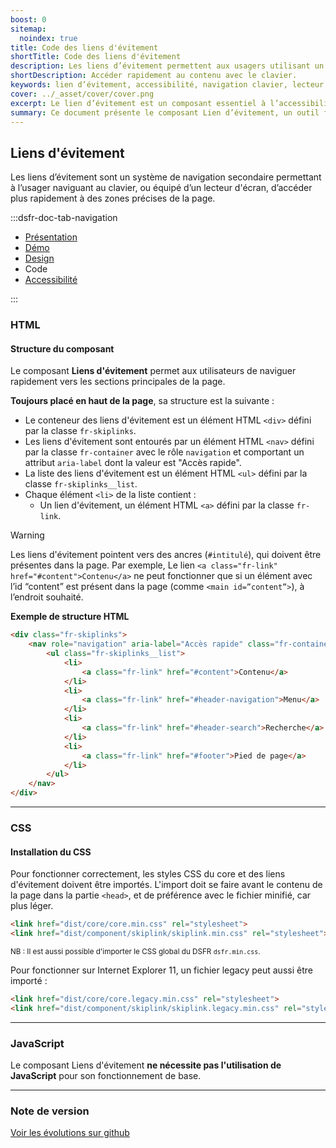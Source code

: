 ```yaml
---
boost: 0
sitemap:
  noindex: true
title: Code des liens d'évitement
shortTitle: Code des liens d'évitement
description: Les liens d’évitement permettent aux usagers utilisant un clavier ou un lecteur d’écran d’accéder rapidement aux zones principales d’une page.
shortDescription: Accéder rapidement au contenu avec le clavier.
keywords: lien d’évitement, accessibilité, navigation clavier, lecteur d’écran, UX, interface, design system, contenu, header, composant
cover: ../_asset/cover/cover.png
excerpt: Le lien d’évitement est un composant essentiel à l’accessibilité. Il permet aux usagers de naviguer directement vers les zones clés d’une page, sans passer par tous les éléments précédents.
summary: Ce document présente le composant Lien d’évitement, un outil fondamental pour l’accessibilité numérique. Il explique pourquoi son intégration est obligatoire, comment l’utiliser correctement en début de page, et avec quels types de liens. Il précise également les règles d’affichage, de contenu et de quantité, pour en garantir l’efficacité. Ce guide s’adresse aux développeurs et designers soucieux d’offrir une navigation fluide aux usagers naviguant au clavier ou via un lecteur d’écran.
---
```


## Liens d'évitement

Les liens d’évitement sont un système de navigation secondaire permettant à l’usager naviguant au clavier, ou équipé d’un lecteur d'écran, d’accéder plus rapidement à des zones précises de la page.

:::dsfr-doc-tab-navigation

- [Présentation](../index.md)
- [Démo](../demo/index.md)
- [Design](../design/index.md)
- Code
- [Accessibilité](../accessibility/index.md)

:::

### HTML

#### Structure du composant

Le composant **Liens d'évitement** permet aux utilisateurs de naviguer rapidement vers les sections principales de la page.

**Toujours placé en haut de la page**, sa structure est la suivante :

- Le conteneur des liens d'évitement est un élément HTML `<div>` défini par la classe `fr-skiplinks`.
- Les liens d'évitement sont entourés par un élément HTML `<nav>` défini par la classe `fr-container` avec le rôle `navigation` et comportant un attribut `aria-label` dont la valeur est "Accès rapide".
- La liste des liens d'évitement est un élément HTML `<ul>` défini par la classe `fr-skiplinks__list`.
- Chaque élément `<li>` de la liste contient :
  - Un lien d'évitement, un élément HTML `<a>` défini par la classe `fr-link`.

> [!WARNING]
> Les liens d'évitement pointent vers des ancres (`#intitulé`), qui doivent être présentes dans la page.
> Par exemple, Le lien `<a class="fr-link" href="#content">Contenu</a>` ne peut fonctionner que si un élément avec l’id “content” est présent dans la page (comme `<main id=”content”>`), à l’endroit souhaité.

**Exemple de structure HTML**

```HTML
<div class="fr-skiplinks">
    <nav role="navigation" aria-label="Accès rapide" class="fr-container">
        <ul class="fr-skiplinks__list">
            <li>
                <a class="fr-link" href="#content">Contenu</a>
            </li>
            <li>
                <a class="fr-link" href="#header-navigation">Menu</a>
            </li>
            <li>
                <a class="fr-link" href="#header-search">Recherche</a>
            </li>
            <li>
                <a class="fr-link" href="#footer">Pied de page</a>
            </li>
        </ul>
    </nav>
</div>
```

---

### CSS

#### Installation du CSS

Pour fonctionner correctement, les styles CSS du core et des liens d'évitement doivent être importés.
L'import doit se faire avant le contenu de la page dans la partie `<head>`, et de préférence avec le fichier minifié, car plus léger.

```HTML
<link href="dist/core/core.min.css" rel="stylesheet">
<link href="dist/component/skiplink/skiplink.min.css" rel="stylesheet">
```

<small>NB : Il est aussi possible d'importer le CSS global du DSFR `dsfr.min.css`.</small>

Pour fonctionner sur Internet Explorer 11, un fichier legacy peut aussi être importé :

```HTML
<link href="dist/core/core.legacy.min.css" rel="stylesheet">
<link href="dist/component/skiplink/skiplink.legacy.min.css" rel="stylesheet">
```

---

### JavaScript

Le composant Liens d'évitement **ne nécessite pas l'utilisation de JavaScript** pour son fonctionnement de base.

---

### Note de version

[Voir les évolutions sur github](https://github.com/GouvernementFR/dsfr/pulls?q=is%3Apr+is%3Aclosed+is%3Amerged+skiplink+)


